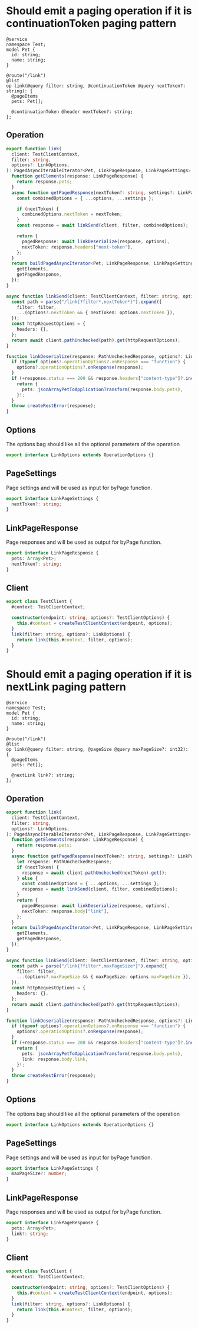 # Should emit a paging operation if it is continuationToken paging pattern

```tsp
@service
namespace Test;
model Pet {
  id: string;
  name: string;
}

@route("/link")
@list
op link(@query filter: string, @continuationToken @query nextToken?: string): {
  @pageItems
  pets: Pet[];

  @continuationToken @header nextToken?: string;
};
```

## Operation

```ts src/api/testClientOperations.ts function link
export function link(
  client: TestClientContext,
  filter: string,
  options?: LinkOptions,
): PagedAsyncIterableIterator<Pet, LinkPageResponse, LinkPageSettings> {
  function getElements(response: LinkPageResponse) {
    return response.pets;
  }
  async function getPagedResponse(nextToken?: string, settings?: LinkPageSettings) {
    const combinedOptions = { ...options, ...settings };

    if (nextToken) {
      combinedOptions.nextToken = nextToken;
    }
    const response = await linkSend(client, filter, combinedOptions);

    return {
      pagedResponse: await linkDeserialize(response, options),
      nextToken: response.headers["next-token"],
    };
  }
  return buildPagedAsyncIterator<Pet, LinkPageResponse, LinkPageSettings>({
    getElements,
    getPagedResponse,
  });
}
```

```ts src/api/testClientOperations.ts function linkSend
async function linkSend(client: TestClientContext, filter: string, options?: Record<string, any>) {
  const path = parse("/link{?filter*,nextToken*}").expand({
    filter: filter,
    ...(options?.nextToken && { nextToken: options.nextToken }),
  });
  const httpRequestOptions = {
    headers: {},
  };
  return await client.pathUnchecked(path).get(httpRequestOptions);
}
```

```ts src/api/testClientOperations.ts function linkDeserialize
function linkDeserialize(response: PathUncheckedResponse, options?: LinkOptions) {
  if (typeof options?.operationOptions?.onResponse === "function") {
    options?.operationOptions?.onResponse(response);
  }
  if (+response.status === 200 && response.headers["content-type"]?.includes("application/json")) {
    return {
      pets: jsonArrayPetToApplicationTransform(response.body.pets),
    }!;
  }
  throw createRestError(response);
}
```

## Options

The options bag should like all the optional parameters of the operation

```ts src/api/testClientOperations.ts interface LinkOptions
export interface LinkOptions extends OperationOptions {}
```

## PageSettings

Page settings and will be used as input for byPage function.

```ts src/api/testClientOperations.ts interface LinkPageSettings
export interface LinkPageSettings {
  nextToken?: string;
}
```

## LinkPageResponse

Page responses and will be used as output for byPage function.

```ts src/api/testClientOperations.ts interface LinkPageResponse
export interface LinkPageResponse {
  pets: Array<Pet>;
  nextToken?: string;
}
```

## Client

```ts src/testClient.ts class TestClient
export class TestClient {
  #context: TestClientContext;

  constructor(endpoint: string, options?: TestClientOptions) {
    this.#context = createTestClientContext(endpoint, options);
  }
  link(filter: string, options?: LinkOptions) {
    return link(this.#context, filter, options);
  }
}
```

# Should emit a paging operation if it is nextLink paging pattern

```tsp
@service
namespace Test;
model Pet {
  id: string;
  name: string;
}

@route("/link")
@list
op link(@query filter: string, @pageSize @query maxPageSize?: int32): {
  @pageItems
  pets: Pet[];

  @nextLink link?: string;
};
```

## Operation

```ts src/api/testClientOperations.ts function link
export function link(
  client: TestClientContext,
  filter: string,
  options?: LinkOptions,
): PagedAsyncIterableIterator<Pet, LinkPageResponse, LinkPageSettings> {
  function getElements(response: LinkPageResponse) {
    return response.pets;
  }
  async function getPagedResponse(nextToken?: string, settings?: LinkPageSettings) {
    let response: PathUncheckedResponse;
    if (nextToken) {
      response = await client.pathUnchecked(nextToken).get();
    } else {
      const combinedOptions = { ...options, ...settings };
      response = await linkSend(client, filter, combinedOptions);
    }
    return {
      pagedResponse: await linkDeserialize(response, options),
      nextToken: response.body["link"],
    };
  }
  return buildPagedAsyncIterator<Pet, LinkPageResponse, LinkPageSettings>({
    getElements,
    getPagedResponse,
  });
}
```

```ts src/api/testClientOperations.ts function linkSend
async function linkSend(client: TestClientContext, filter: string, options?: Record<string, any>) {
  const path = parse("/link{?filter*,maxPageSize*}").expand({
    filter: filter,
    ...(options?.maxPageSize && { maxPageSize: options.maxPageSize }),
  });
  const httpRequestOptions = {
    headers: {},
  };
  return await client.pathUnchecked(path).get(httpRequestOptions);
}
```

```ts src/api/testClientOperations.ts function linkDeserialize
function linkDeserialize(response: PathUncheckedResponse, options?: LinkOptions) {
  if (typeof options?.operationOptions?.onResponse === "function") {
    options?.operationOptions?.onResponse(response);
  }
  if (+response.status === 200 && response.headers["content-type"]?.includes("application/json")) {
    return {
      pets: jsonArrayPetToApplicationTransform(response.body.pets),
      link: response.body.link,
    }!;
  }
  throw createRestError(response);
}
```

## Options

The options bag should like all the optional parameters of the operation

```ts src/api/testClientOperations.ts interface LinkOptions
export interface LinkOptions extends OperationOptions {}
```

## PageSettings

Page settings and will be used as input for byPage function.

```ts src/api/testClientOperations.ts interface LinkPageSettings
export interface LinkPageSettings {
  maxPageSize?: number;
}
```

## LinkPageResponse

Page responses and will be used as output for byPage function.

```ts src/api/testClientOperations.ts interface LinkPageResponse
export interface LinkPageResponse {
  pets: Array<Pet>;
  link?: string;
}
```

## Client

```ts src/testClient.ts class TestClient
export class TestClient {
  #context: TestClientContext;

  constructor(endpoint: string, options?: TestClientOptions) {
    this.#context = createTestClientContext(endpoint, options);
  }
  link(filter: string, options?: LinkOptions) {
    return link(this.#context, filter, options);
  }
}
```
